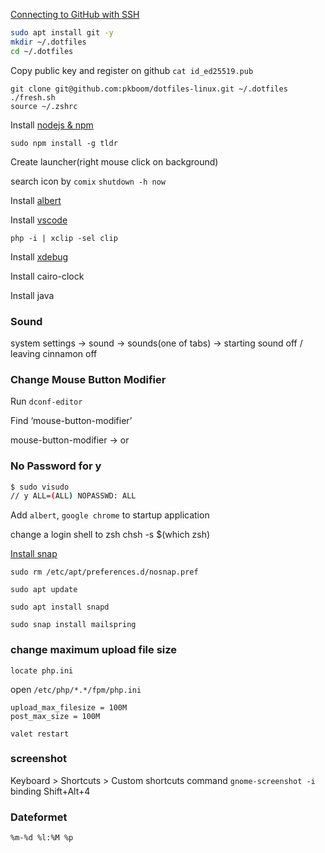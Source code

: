 [Connecting to GitHub with SSH](https://docs.github.com/en/free-pro-team@latest/github/authenticating-to-github/connecting-to-github-with-ssh)

```sh
sudo apt install git -y
mkdir ~/.dotfiles
cd ~/.dotfiles
```

Copy public key and register on github
`cat id_ed25519.pub`

```
git clone git@github.com:pkboom/dotfiles-linux.git ~/.dotfiles
./fresh.sh
source ~/.zshrc
```

Install [nodejs & npm](https://github.com/nodesource/distributions/blob/master/README.md)

`sudo npm install -g tldr`

Create launcher(right mouse click on background)

search icon by `comix`
`shutdown -h now`

Install [albert](https://albertlauncher.github.io)

Install [vscode](https://code.visualstudio.com/download)

`php -i | xclip -sel clip`

Install [xdebug](https://xdebug.org/wizard.php)

Install cairo-clock

Install java

### Sound

system settings → sound → sounds(one of tabs) → starting sound off / leaving cinnamon off

### Change Mouse Button Modifier

Run `dconf-editor`

Find ‘mouse-button-modifier’

mouse-button-modifier -> <super> or <meta>

### No Password for y

```bash
$ sudo visudo
// y ALL=(ALL) NOPASSWD: ALL
```

Add `albert`, `google chrome` to startup application

change a login shell to zsh
chsh -s \$(which zsh)

[Install snap](https://snapcraft.io/docs/installing-snap-on-linux-mint)

`sudo rm /etc/apt/preferences.d/nosnap.pref`

`sudo apt update`

`sudo apt install snapd`

`sudo snap install mailspring`

### change maximum upload file size

`locate php.ini`

open `/etc/php/*.*/fpm/php.ini`

```
upload_max_filesize = 100M
post_max_size = 100M
```

`valet restart`

### screenshot

Keyboard > Shortcuts > Custom shortcuts
command
`gnome-screenshot -i`
binding
Shift+Alt+4

### Dateformet
`%m-%d %l:%M %p`
